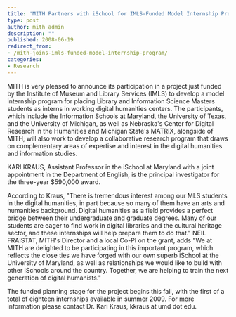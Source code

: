```yaml
---
title: 'MITH Partners with iSchool for IMLS-Funded Model Internship Program'
type: post
author: mith_admin
description: ""
published: 2008-06-19
redirect_from: 
- /mith-joins-imls-funded-model-internship-program/
categories:
- Research
---
```

MITH is very pleased to announce its participation in a project just funded by the Institute of Museum and Library Services (IMLS) to develop a model internship program for placing Library and Information Science Masters students as interns in working digital humanities centers. The participants, which include the Information Schools at Maryland, the University of Texas, and the University of Michigan, as well as Nebraska's Center for Digital Research in the Humanities and Michigan State's MATRIX, alongside of MITH, will also work to develop a collaborative research program that draws on complementary areas of expertise and interest in the digital humanities and information studies.

KARI KRAUS, Assistant Professor in the iSchool at Maryland with a joint appointment in the Department of English, is the principal investigator for the three-year \$590,000 award.

According to Kraus, "There is tremendous interest among our MLS students in the digital humanities, in part because so many of them have an arts and humanities background. Digital humanities as a field provides a perfect bridge between their undergraduate and graduate degrees. Many of our students are eager to find work in digital libraries and the cultural heritage sector, and these internships will help prepare them to do that." NEIL FRAISTAT, MITH's Director and a local Co-PI on the grant, adds "We at MITH are delighted to be participating in this important program, which reflects the close ties we have forged with our own superb iSchool at the University of Maryland, as well as relationships we would like to build with other iSchools around the country. Together, we are helping to train the next generation of digital humanists."

The funded planning stage for the project begins this fall, with the first of a total of eighteen internships available in summer 2009. For more information please contact Dr. Kari Kraus, kkraus at umd dot edu.
